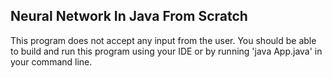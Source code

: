 ## Neural Network In Java From Scratch

This program does not accept any input from the user. You should be able to build and run
this program using your IDE or by running 'java App.java' in your command line. 
